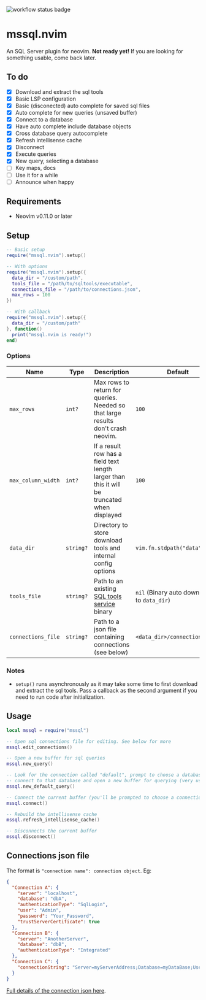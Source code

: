 ![workflow status badge](https://github.com/Kurren123/mssql.nvim/actions/workflows/test.yml/badge.svg)

# mssql.nvim

An SQL Server plugin for neovim. **Not ready yet!** If you are looking for something usable, come back later.

## To do

- [x] Download and extract the sql tools
- [x] Basic LSP configuration
- [x] Basic (disconected) auto complete for saved sql files
- [x] Auto complete for new queries (unsaved buffer)
- [x] Connect to a database
- [x] Have auto complete include database objects
- [x] Cross database query autocomplete
- [x] Refresh intellisense cache
- [x] Disconnect
- [x] Execute queries
- [x] New query, selecting a database
- [ ] Key maps, docs
- [ ] Use it for a while
- [ ] Announce when happy

## Requirements

- Neovim v0.11.0 or later

## Setup

```lua
-- Basic setup
require("mssql.nvim").setup()

-- With options
require("mssql.nvim").setup({
  data_dir = "/custom/path",
  tools_file = "/path/to/sqltools/executable",
  connections_file = "/path/to/connections.json",
  max_rows = 100
})

-- With callback
require("mssql.nvim").setup({
  data_dir = "/custom/path"
}, function()
  print("mssql.nvim is ready!")
end)
```

### Options

| Name               | Type      | Description                                                                                           | Default                                      |
| ------------------ | --------- | ----------------------------------------------------------------------------------------------------- | -------------------------------------------- |
| `max_rows`         | `int?`    | Max rows to return for queries. Needed so that large results don't crash neovim.                      | `100`                                        |
| `max_column_width` | `int?`    | If a result row has a field text length larger than this it will be truncated when displayed          | `100`                                        |
| `data_dir`         | `string?` | Directory to store download tools and internal config options                                         | `vim.fn.stdpath("data")`                     |
| `tools_file`       | `string?` | Path to an existing [SQL tools service](https://github.com/microsoft/sqltoolsservice/releases) binary | `nil` (Binary auto downloaded to `data_dir`) |
| `connections_file` | `string?` | Path to a json file containing connections (see below)                                                | `<data_dir>/connections.json`                |

### Notes

- `setup()` runs asynchronously as it may take some time to first download and extract the sql tools. Pass a callback as the second argument if you need to run code after initialization.

## Usage

```lua
local mssql = require("mssql")

-- Open sql connections file for editing. See below for more
mssql.edit_connections()

-- Open a new buffer for sql queries
mssql.new_query()

-- Look for the connection called "default", prompt to choose a database in that server,
-- connect to that database and open a new buffer for querying (very useful!)
mssql.new_default_query()

-- Connect the current buffer (you'll be prompted to choose a connection)
mssql.connect()

-- Rebuild the intellisense cache
mssql.refresh_intellisense_cache()

-- Disconnects the current buffer
mssql.disconnect()
```

## Connections json file

The format is `"connection name": connection object`. Eg:

```json
{
  "Connection A": {
    "server": "localhost",
    "database": "dbA",
    "authenticationType": "SqlLogin",
    "user": "Admin",
    "password": "Your_Password",
    "trustServerCertificate": true
  },
  "Connection B": {
    "server": "AnotherServer",
    "database": "dbB",
    "authenticationType": "Integrated"
  },
  "Connection C": {
    "connectionString": "Server=myServerAddress;Database=myDataBase;User Id=myUsername;Password=myPassword;"
  }
}
```

[Full details of the connection json here](docs/Connections-Json.md).
